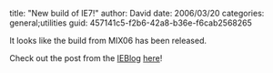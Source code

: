 
title: "New build of IE7!"
author: David
date: 2006/03/20
categories: general;utilities
guid: 457141c5-f2b6-42a8-b36e-f6cab2568265

It looks like the build from MIX06 has been released.

Check out the post from the [IEBlog](http://blogs.msdn.com/ie/) [here](http://blogs.msdn.com/ie/archive/2006/03/20/555703.aspx)!

